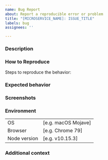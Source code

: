 ```yaml
---
name: Bug Report
about: Report a reproducible error or problem
title: "[MICROSERVICE_NAME]: ISSUE_TITLE"
labels: bug
assignees: ''

---
```


<!--
Thank you for contributing!
Please make sure to read the Issue Guidelines:
-->

### Description

<!--
Please describe with clear and concise description of what the bug is.
-->

### How to Reproduce

Steps to reproduce the behavior:

<!--
Eg:
1. Go to '...'
2. Click on '....'
3. Scroll down to '....'
4. See error
 -->

### Expected behavior

<!--
Please describe with clear and concise description of what you expected to happen.
-->

### Screenshots

<!--
If applicable, add screenshots to help explain your problem.
-->

### Environment

|              |                     |
| ------------ | ------------------- |
| OS           | [e.g. macOS Mojave] |
| Browser      | [e.g. Chrome 79]    |
| Node version | [e.g. v10.15.3]     |

### Additional context

<!--
Add any other context about the problem here.
-->
